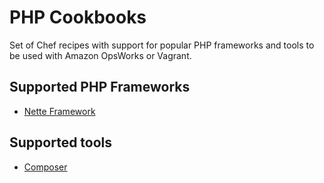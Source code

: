 PHP Cookbooks
=============

Set of Chef recipes with support for popular PHP frameworks and tools to be used with Amazon OpsWorks or Vagrant.


Supported PHP Frameworks
------------------------

* [Nette Framework](http://nette.org/)


Supported tools
---------------

* [Composer](https://getcomposer.org/)
